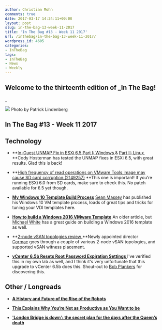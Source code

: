 ```yaml
---
author: Christian Mohn
comments: true
date: 2017-03-17 14:24:11+00:00
layout: post
slug: in-the-bag-13-week-11-2017
title: 'In The Bag #13 - Week 11 2017'
url: /inthebag/in-the-bag-13-week-11-2017/
wordpress_id: 4605
categories:
- InTheBag
tags:
- InTheBag
- News
- Weekly
---
```


## Welcome to the thirteenth edition of _In The Bag!
_



[![](/img/patrick-lindenberg-191841-644x429.jpg)](https://unsplash.com/@heapdump) Photo by Patrick Lindenberg



## In The Bag #13 - Week 11 2017

<!--more-->


## Technology







  * **[In-Guest UNMAP Fix in ESXi 6.5 Part I: Windows
](http://www.codyhosterman.com/2017/03/in-guest-unmap-fix-in-esxi-6-5-patch-1/)& [Part II: Linux ](http://www.codyhosterman.com/2017/03/in-guest-unmap-fix-in-esxi-6-5-part-ii-linux/)
**Cody Hosterman has tested the UNMAP fixes in ESXi 6.5, with great results. Glad this is back!


  * **[High frequency of read operations on VMware Tools image may cause SD card corruption (2149257)](https://kb.vmware.com/selfservice/microsites/search.do?cmd=displayKC&docType=kc&externalId=2149257&sliceId=1&docTypeID=DT_KB_1_1&dialogID=355414078&stateId=1%200%20355416185)
**This one is important! If you're running ESXi 6.0 from SD cards, make sure to check this. No patch available for 6.5 yet though.


  * **[My Windows 10 Template Build Process](https://thevirtualhorizon.com/2017/03/13/my-windows-10-template-build-process/)**
[Sean Massey](https://twitter.com/seanpmassey) has published his Windows 10 VM template process, loads of great tips and tricks for tuning your VDI templates here.


  * [**How to build a Windows 2016 VMware Template**](https://notesfrommwhite.net/2016/12/11/how-to-build-a-windows-2016-vmware-template/)
An older article, but [Michael White](https://twitter.com/mwvme/) has a great guide on building a Windows 2016 template as well.


  * **[2-node vSAN topologies review
](http://cormachogan.com/2017/03/10/2-node-vsan-topologies-review/)**Newly appointed director [Cormac](https://twitter.com/CormacJHogan) goes through a couple of various 2-node vSAN topologies, and supported vSAN witness placement.


  * [**vCenter 6.5b Resets Root Password Expiration Settings**
](https://lonesysadmin.net/2017/03/16/vcenter-6-5b-resets-root-password-expiration-settings/?utm_content=buffer3eb0c&utm_medium=social&utm_source=twitter.com&utm_campaign=buffer)I've verified this in my own lab as well, and I think it's very unfortunate that this upgrade to vCenter 6.5b does this. Shout-out to [Bob Plankers](https://twitter.com/plankers) for discovering this.





## Other / Longreads







  * **[A History and Future of the Rise of the Robots](https://hackernoon.com/a-history-and-future-of-the-rise-of-the-robots-cce0fe222a71#.1qypge2j5)**


  * **[This Explains Why You’re Not as Productive as You Want to be](https://medium.com/the-mission/youre-not-as-productive-as-you-want-to-be-because-of-these-habits-d7f374a66beb#.9bhp7daxp)**


  * **['London Bridge is down': the secret plan for the days after the Queen’s death](https://www.theguardian.com/uk-news/2017/mar/16/what-happens-when-queen-elizabeth-dies-london-bridge)**
